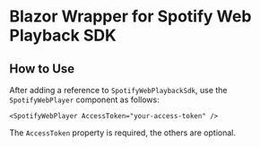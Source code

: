 ﻿# Blazor Wrapper for Spotify Web Playback SDK

## How to Use

After adding a reference to `SpotifyWebPlaybackSdk`, use the `SpotifyWebPlayer` component as follows:

```razor
<SpotifyWebPlayer AccessToken="your-access-token" />
```

The `AccessToken` property is required, the others are optional.